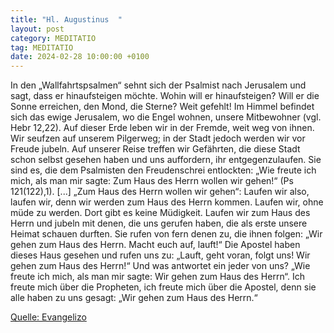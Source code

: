 ```yaml
---
title: "Hl. Augustinus  "
layout: post
category: MEDITATIO
tag: MEDITATIO
date: 2024-02-28 10:00:00 +0100
---
```

In den „Wallfahrtspsalmen“ sehnt sich der Psalmist nach Jerusalem und sagt, dass er hinaufsteigen möchte. Wohin will er hinaufsteigen? Will er die Sonne erreichen, den Mond, die Sterne? Weit gefehlt! Im Himmel befindet sich das ewige Jerusalem, wo die Engel wohnen, unsere Mitbewohner (vgl.<!--more--> Hebr 12,22). Auf dieser Erde leben wir in der Fremde, weit weg von ihnen. Wir seufzen auf unserem Pilgerweg; in der Stadt jedoch werden wir vor Freude jubeln.
Auf unserer Reise treffen wir Gefährten, die diese Stadt schon selbst gesehen haben und uns auffordern, ihr entgegenzulaufen. Sie sind es, die dem Psalmisten den Freudenschrei entlockten: „Wie freute ich mich, als man mir sagte: Zum Haus des Herrn wollen wir gehen!“ (Ps 121(122),1). [...] „Zum Haus des Herrn wollen wir gehen“: Laufen wir also, laufen wir, denn wir werden zum Haus des Herrn kommen. Laufen wir, ohne müde zu werden. Dort gibt es keine Müdigkeit. Laufen wir zum Haus des Herrn und jubeln mit denen, die uns gerufen haben, die als erste unsere Heimat schauen durften. Sie rufen von fern denen zu, die ihnen folgen: „Wir gehen zum Haus des Herrn. Macht euch auf, lauft!“ Die Apostel haben dieses Haus gesehen und rufen uns zu: „Lauft, geht voran, folgt uns! Wir gehen zum Haus des Herrn!“
Und was antwortet ein jeder von uns? „Wie freute ich mich, als man mir sagte: Wir gehen zum Haus des Herrn“. Ich freute mich über die Propheten, ich freute mich über die Apostel, denn sie alle haben zu uns gesagt: „Wir gehen zum Haus des Herrn.“

[Quelle: Evangelizo](https://evangeliumtagfuertag.org/DE/gospel)